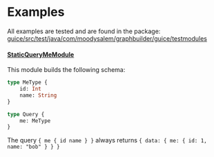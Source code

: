 # Examples

All examples are tested and are found in the package:
[guice/src/test/java/com/moodysalem/graphbuilder/guice/testmodules](../guice/src/test/java/com/moodysalem/graphbuilder/guice/testmodules)
 
#### [StaticQueryMeModule](../guice/src/test/java/com/moodysalem/graphbuilder/guice/testmodules/StaticQueryMeModule.java)
 
This module builds the following schema:

```graphql
type MeType { 
    id: Int
    name: String 
}

type Query { 
    me: MeType
} 
```

The query `{ me { id name } }` always returns `{ data: { me: { id: 1, name: "bob" } } }`